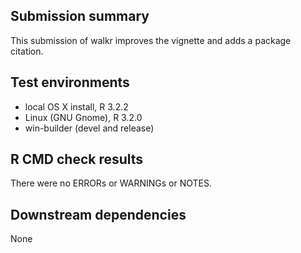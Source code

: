 ## Submission summary

This submission of walkr improves the vignette and adds a package citation.

## Test environments
* local OS X install, R 3.2.2
* Linux (GNU Gnome), R 3.2.0
* win-builder (devel and release)

## R CMD check results
There were no ERRORs or WARNINGs or NOTES.    

## Downstream dependencies
None